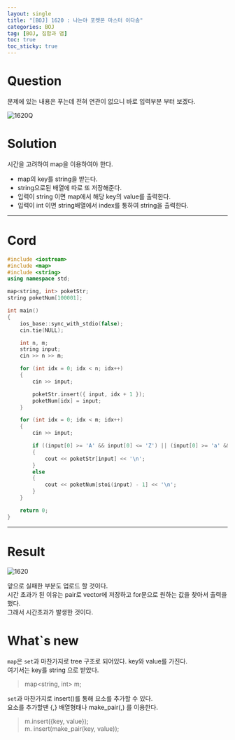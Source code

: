 ```yaml
---
layout: single
title: "[BOJ] 1620 : 나는야 포켓몬 마스터 이다솜"
categories: BOJ
tag: [BOJ, 집합과 맵]
toc: true
toc_sticky: true
---
```


# Question

문제에 있는 내용은 푸는데 전혀 연관이 없으니 바로 입력부분 부터 보겠다.

![1620Q](https://user-images.githubusercontent.com/97664446/172369798-63fdeb19-eb45-4e51-b10e-bd5cb5332fd3.PNG)

# Solution

시간을 고려하여 map을 이용하여야 한다. <br>

- map의 key를 string을 받는다.
- string으로된 배열에 따로 또 저장해준다.
- 입력이 string 이면 map에서 해당 key의 value를 출력한다.
- 입력이 int 이면 string배열에서 index를 통하여 string을 출력한다.

***

# Cord
```c++
#include <iostream>
#include <map>
#include <string>
using namespace std;

map<string, int> poketStr;
string poketNum[100001];

int main()
{
    ios_base::sync_with_stdio(false);
    cin.tie(NULL);

    int n, m;
    string input;
    cin >> n >> m;

    for (int idx = 0; idx < n; idx++)
    {
        cin >> input;

        poketStr.insert({ input, idx + 1 });
        poketNum[idx] = input;
    }

    for (int idx = 0; idx < m; idx++)
    {        
        cin >> input;

        if ((input[0] >= 'A' && input[0] <= 'Z') || (input[0] >= 'a' && input[0] <= 'z'))
        {
            cout << poketStr[input] << '\n';
        }
        else
        {
            cout << poketNum[stoi(input) - 1] << '\n';
        }
    }

    return 0;
}

```

***

# Result

![1620](https://user-images.githubusercontent.com/97664446/172369790-d0ce5543-31e8-44d0-8cbe-ee20337e2821.PNG) 

앞으로 실패한 부분도 업로드 할 것이다. <br>
시간 초과가 된 이유는 pair로 vector에 저장하고 for문으로 원하는 값을 찾아서 출력을했다.<br>
그래서 시간초과가 발생한 것이다.

# What`s new

`map`은 `set`과 마찬가지로 tree 구조로 되어있다.
key와 value를 가진다. <br>
여기서는 key를 string 으로 받았다.
> map<string, int> m;

`set`과 마찬가지로 insert()를 통해 요소를 추가할 수 있다. <br>
요소를 추가할땐 {,} 배열형태나 make_pair(,) 를 이용한다. <br>
> m.insert({key, value}); <br>
> m. insert(make_pair(key, value));